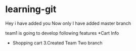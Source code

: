 # learning-git
Hey i have added you Now only
I have added master branch

team1 is going to develop following features
*Cart Info
* Shopping cart
3.Created Team Two branch